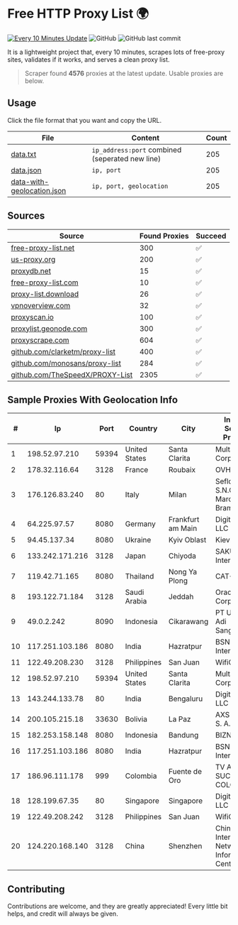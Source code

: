 
# Free HTTP Proxy List 🌍

[![Every 10 Minutes Update](https://github.com/mertguvencli/http-proxy-list/actions/workflows/main.yml/badge.svg?branch=main)](https://github.com/mertguvencli/http-proxy-list/actions/workflows/main.yml)
![GitHub](https://img.shields.io/github/license/mertguvencli/http-proxy-list)
![GitHub last commit](https://img.shields.io/github/last-commit/mertguvencli/http-proxy-list)

It is a lightweight project that, every 10 minutes, scrapes lots of free-proxy sites, validates if it works, and serves a clean proxy list.


> Scraper found **4576** proxies at the latest update. Usable proxies are below.

## Usage

Click the file format that you want and copy the URL.


|File|Content|Count|
|----|-------|-----|
|[data.txt](https://raw.githubusercontent.com/mertguvencli/http-proxy-list/main/proxy-list/data.txt)|`ip_address:port` combined (seperated new line)|205|
|[data.json](https://raw.githubusercontent.com/mertguvencli/http-proxy-list/main/proxy-list/data.json)|`ip, port`|205|
|[data-with-geolocation.json](https://raw.githubusercontent.com/mertguvencli/http-proxy-list/main/proxy-list/data-with-geolocation.json)|`ip, port, geolocation`|205|

## Sources

|Source|Found Proxies|Succeed|
|------|-------------|-------|
|[free-proxy-list.net](https://free-proxy-list.net)|300|✅|
|[us-proxy.org](https://www.us-proxy.org)|200|✅|
|[proxydb.net](http://proxydb.net)|15|✅|
|[free-proxy-list.com](https://free-proxy-list.com/?page=&port=&type%5B%5D=http&type%5B%5D=https&up_time=0&search=Search)|10|✅|
|[proxy-list.download](https://www.proxy-list.download/HTTP)|26|✅|
|[vpnoverview.com](https://vpnoverview.com/privacy/anonymous-browsing/free-proxy-servers)|32|✅|
|[proxyscan.io](https://www.proxyscan.io)|100|✅|
|[proxylist.geonode.com](https://proxylist.geonode.com/api/proxy-list?limit=300&page=1&sort_by=lastChecked&sort_type=desc&protocols=http,https)|300|✅|
|[proxyscrape.com](https://api.proxyscrape.com/v2/?request=displayproxies&protocol=http&timeout=10000&country=all&ssl=all&anonymity=all)|604|✅|
|[github.com/clarketm/proxy-list](https://raw.githubusercontent.com/clarketm/proxy-list/master/proxy-list-raw.txt)|400|✅|
|[github.com/monosans/proxy-list](https://raw.githubusercontent.com/monosans/proxy-list/main/proxies/http.txt)|284|✅|
|[github.com/TheSpeedX/PROXY-List](https://raw.githubusercontent.com/TheSpeedX/PROXY-List/master/http.txt)|2305|✅|


## Sample Proxies With Geolocation Info

|#|Ip|Port|Country|City|Internet Service Provider|
|-|--|----|-------|----|-------------------------|
|1|198.52.97.210|59394|United States|Santa Clarita|Multacom Corporation|
|2|178.32.116.64|3128|France|Roubaix|OVH SAS|
|3|176.126.83.240|80|Italy|Milan|Seflow S.N.C. Di Marco Brame' & C.|
|4|64.225.97.57|8080|Germany|Frankfurt am Main|DigitalOcean, LLC|
|5|94.45.137.34|8080|Ukraine|Kyiv Oblast|Kievline LLC|
|6|133.242.171.216|3128|Japan|Chiyoda|SAKURA Internet Inc.|
|7|119.42.71.165|8080|Thailand|Nong Ya Plong|CAT-BB|
|8|193.122.71.184|3128|Saudi Arabia|Jeddah|Oracle Corporation|
|9|49.0.2.242|8090|Indonesia|Cikarawang|PT Usaha Adi Sanggoro|
|10|117.251.103.186|8080|India|Hazratpur|BSNL Internet|
|11|122.49.208.230|3128|Philippines|San Juan|WifiCity, Inc|
|12|198.52.97.210|59394|United States|Santa Clarita|Multacom Corporation|
|13|143.244.133.78|80|India|Bengaluru|DigitalOcean, LLC|
|14|200.105.215.18|33630|Bolivia|La Paz|AXS Bolivia S. A.|
|15|182.253.158.148|8080|Indonesia|Bandung|BIZNET|
|16|117.251.103.186|8080|India|Hazratpur|BSNL Internet|
|17|186.96.111.178|999|Colombia|Fuente de Oro|TV AZTECA SUCURSAL COLOMBIA|
|18|128.199.67.35|80|Singapore|Singapore|DigitalOcean, LLC|
|19|122.49.208.242|3128|Philippines|San Juan|WifiCity, Inc|
|20|124.220.168.140|3128|China|Shenzhen|China Internet Network Information Center|



## Contributing

Contributions are welcome, and they are greatly appreciated! Every
little bit helps, and credit will always be given.

